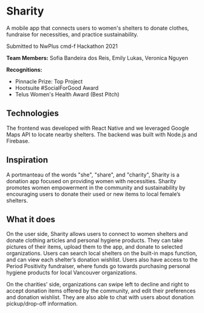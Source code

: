 # Sharity
A mobile app that connects users to women's shelters to donate clothes, fundraise for necessities, and practice sustainability.

Submitted to NwPlus cmd-f Hackathon 2021  

**Team Members:** Sofia Bandeira dos Reis, Emily Lukas, Veronica Nguyen

**Recognitions:**  
* Pinnacle Prize: Top Project
* Hootsuite #SocialForGood Award
* Telus Women's Health Award (Best Pitch)

## Technologies
The frontend was developed with React Native and we leveraged Google Maps API to locate nearby shelters. The backend was built with Node.js and Firebase.

## Inspiration
A portmanteau of the words "she", "share", and "charity", Sharity is a donation app focused on providing women with necessities. Sharity promotes women empowerment in the community and sustainability by encouraging users to donate their used or new items to local female’s shelters.

## What it does
On the user side, Sharity allows users to connect to women shelters and donate clothing articles and personal hygiene products. They can take pictures of their items, upload them to the app, and donate to selected organizations. Users can search local shelters on the built-in maps function, and can view each shelter’s donation wishlist. Users also have access to the Period Positivity fundraiser, where funds go towards purchasing personal hygiene products for local Vancouver organizations.

On the charities' side, organizations can swipe left to decline and right to accept donation items offered by the community, and edit their preferences and donation wishlist. They are also able to chat with users about donation pickup/drop-off information.
